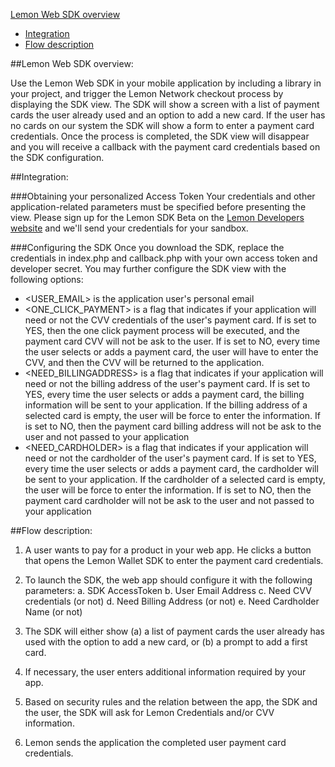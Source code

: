 [Lemon Web SDK overview](#lemon-web-sdk-overview)
+ [Integration](#integration)
+ [Flow description](#flow-description)

##Lemon Web SDK overview:

Use the Lemon Web SDK in your mobile application by including a library in your project, and trigger the Lemon Network checkout process by displaying the SDK view. The SDK will show a screen with a list of payment cards the user already used and an option to add a new card. If the user has no cards on our system the SDK will show a form to enter a payment card credentials. Once the process is completed, the SDK view will disappear and you will receive a callback with the payment card credentials based on the SDK configuration.

##Integration:

###Obtaining your personalized Access Token
Your credentials and other application-related parameters must be specified before presenting the view. Please sign up for the Lemon SDK Beta on the [Lemon Developers website](http://lemon.com/developers/your-account/) and we'll send your credentials for your sandbox.

###Configuring the SDK
Once you download the SDK, replace the credentials in index.php and callback.php with your own access token and developer secret. You may further configure the SDK view with the following options:

+ &lt;USER_EMAIL> is the application user's personal email
+ &lt;ONE_CLICK_PAYMENT> is a flag that indicates if your application will need or not the CVV credentials of the user's payment card. If is set to YES, then the one click payment process will be executed, and the payment card CVV will not be ask to the user. If is set to NO, every time the user selects or adds a payment card, the user will have to enter the CVV, and then the CVV will be returned to the application.
+ &lt;NEED_BILLINGADDRESS> is a flag that indicates if your application will need or not the billing address of the user's payment card.  If is set to YES, every time the user selects or adds a payment card, the billing information will be sent to your application. If the billing address of a selected card is empty, the user will be force to enter the information. If is set to NO, then the payment card billing address will not be ask to the user and not passed to your application
+ &lt;NEED_CARDHOLDER> is a flag that indicates if your application will need or not the cardholder of the user's payment card.  If is set to YES, every time the user selects or adds a payment card, the cardholder will be sent to your application. If the cardholder of a selected card is empty, the user will be force to enter the information. If is set to NO, then the payment card cardholder will not be ask to the user and not passed to your application


##Flow description:

1. A user wants to pay for a product in your web app. He clicks a button that opens the Lemon Wallet SDK to enter the payment card credentials.

2. To launch the SDK, the web app should configure it with the following parameters:
a. SDK AccessToken
b. User Email Address
c. Need CVV credentials (or not)
d. Need Billing Address (or not)
e. Need Cardholder Name (or not)

3. The SDK will either show (a) a list of payment cards the user already has used with the option to add a new card, or (b) a prompt to add a first card.

4. If necessary, the user enters additional information required by your app. 

5. Based on security rules and the relation between the app, the SDK and the user, the SDK will ask for Lemon Credentials and/or CVV information. 

6. Lemon sends the application the completed user payment card credentials.